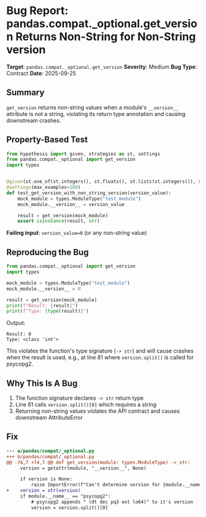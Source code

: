 # Bug Report: pandas.compat._optional.get_version Returns Non-String for Non-String __version__

**Target**: `pandas.compat._optional.get_version`
**Severity**: Medium
**Bug Type**: Contract
**Date**: 2025-09-25

## Summary

`get_version` returns non-string values when a module's `__version__` attribute is not a string, violating its return type annotation and causing downstream crashes.

## Property-Based Test

```python
from hypothesis import given, strategies as st, settings
from pandas.compat._optional import get_version
import types


@given(st.one_of(st.integers(), st.floats(), st.lists(st.integers()), st.none()))
@settings(max_examples=100)
def test_get_version_with_non_string_version(version_value):
    mock_module = types.ModuleType("test_module")
    mock_module.__version__ = version_value

    result = get_version(mock_module)
    assert isinstance(result, str)
```

**Failing input**: `version_value=0` (or any non-string value)

## Reproducing the Bug

```python
from pandas.compat._optional import get_version
import types

mock_module = types.ModuleType("test_module")
mock_module.__version__ = 0

result = get_version(mock_module)
print(f"Result: {result}")
print(f"Type: {type(result)}")
```

Output:
```
Result: 0
Type: <class 'int'>
```

This violates the function's type signature (`-> str`) and will cause crashes when the result is used, e.g., at line 81 where `version.split()` is called for psycopg2.

## Why This Is A Bug

1. The function signature declares `-> str` return type
2. Line 81 calls `version.split()[0]` which requires a string
3. Returning non-string values violates the API contract and causes downstream AttributeError

## Fix

```diff
--- a/pandas/compat/_optional.py
+++ b/pandas/compat/_optional.py
@@ -74,7 +74,7 @@ def get_version(module: types.ModuleType) -> str:
     version = getattr(module, "__version__", None)

     if version is None:
         raise ImportError(f"Can't determine version for {module.__name__}")
+    version = str(version)
     if module.__name__ == "psycopg2":
         # psycopg2 appends " (dt dec pq3 ext lo64)" to it's version
         version = version.split()[0]
```